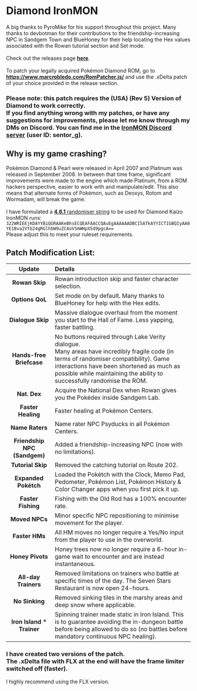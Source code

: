 # Diamond IronMON

A big thanks to PyroMike for his support throughout this project. Many thanks to devbotman for their contributions to the friendship-increasing NPC in Sandgem Town and BlueHoney for their help locating the Hex values associated with the Rowan tutorial section and Set mode.
<br><br>
Check out the releases page [**here**](https://github.com/SentorG/Diamond-IronMON/releases).
<br><br>
To patch your legally acquired Pokémon Diamond ROM, go to **https://www.marcrobledo.com/RomPatcher.js/** and use the .xDelta patch of your choice provided in the release section.

### Please note: this patch requires the **(USA) (Rev 5) Version** of Diamond to work correctly.<br>If you find anything wrong with my patches, or have any suggestions for improvements, please let me know through my DMs on Discord. You can find me in the **[IronMON Discord server](https://discord.com/invite/jFPYsZAhjX) (user ID: sentor_g)**.

## Why is my game crashing?
Pokémon Diamond & Pearl were released in April 2007 and Platinum was released in September 2008. In between that time frame, significant improvements were made to the engine which made Platinum, from a ROM hackers perspective, easier to work with and manipulate/edit. This also means that alternate forms of Pokémon, such as Deoxys, Rotom and Wormadam, will break the game.<br><br>I have formulated a <ins>**4.6.1** randomiser string</ins> to be used for Diamond Kaizo IronMON runs: `322WRIEEjKDAYYBiQGRAAKeBhsECQEAFAACCQAuEgAAAAAADBCI5ATkAYYICTIGBQIyAA0YE1Bva2Vtb24gRGlhbW9uZCAoVSmWHpX5d9pgcA==`<br>Please adjust this to meet your ruleset requirements.

## Patch Modification List:
| **Update** | **Details** |
|:-:|:-|
| **Rowan Skip** | Rowan introduction skip and faster character selection. |
| **Options QoL** | Set mode on by default. Many thanks to BlueHoney for help with the Hex edits. |
| **Dialogue Skip** | Massive dialogue overhaul from the moment you start to the Hall of Fame. Less yapping, faster battling. |
| **Hands-free Briefcase** | No buttons required through Lake Verity dialogue.<br>Many areas have incredibly fragile code (in terms of randomiser compatibility). Game interactions have been shortened as much as possible while maintaining the ability to successfully randomise the ROM. |
| **Nat. Dex** | Acquire the National Dex when Rowan gives you the Pokédex inside Sandgem Lab. |
| **Faster Healing** | Faster healing at Pokémon Centers. |
| **Name Raters** | Name rater NPC Psyducks in all Pokémon Centers. |
| **Friendship NPC (Sandgem)** | Added a friendship-increasing NPC (now with no limitations). |
| **Tutorial Skip** | Removed the catching tutorial on Route 202. |
| **Expanded Pokétch** | Loaded the Pokétch with the Clock, Memo Pad, Pedometer, Pokémon List, Pokémon History & Color Changer apps when you first pick it up. |
| **Faster Fishing** | Fishing with the Old Rod has a 100% encounter rate. |
| **Moved NPCs** | Minor specific NPC repositioning to minimise movement for the player. |
| **Faster HMs** | All HM moves no longer require a Yes/No input from the player to use in the overworld. |
| **Honey Pivots** | Honey trees now no longer require a 6-hour in-game wait to encounter and are instead instantaneous. |
| **All-day Trainers** | Removed limitations on trainers who battle at specific times of the day. The Seven Stars Restaurant is now open 24-hours. |
| **No Sinking** | Removed sinking tiles in the marshy areas and deep snow where applicable. |
| **Iron Island * Trainer** | Spinning trainer made static in Iron Island. This is to guarantee avoiding the in-dungeon battle before being allowed to do so (no battles before mandatory continuous NPC healing). |

### I have created two versions of the patch.<br>The .xDelta file with FLX at the end will have the frame limiter switched off (faster).
I highly recommend using the FLX version.
